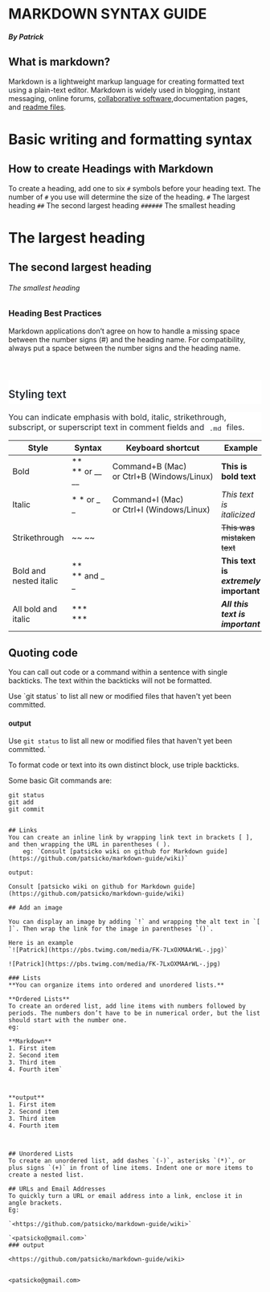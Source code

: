 
# MARKDOWN SYNTAX GUIDE
##### By Patrick
## What is markdown?
Markdown is a lightweight markup language for creating formatted text using a plain-text editor. 
 Markdown is widely used in blogging, instant messaging, online forums, [collaborative software](https://en.wikipedia.org/wiki/Collaborative_software),documentation pages, and [readme files](https://en.wikipedia.org/wiki/README).

# Basic writing and formatting syntax

##  How to create Headings with Markdown

To create a heading, add one to six `#` symbols before your heading text. The number of `#` you use will determine the size of the heading.
`#` The largest heading
`##` The second largest heading
`######` The smallest heading

# The largest heading
## The second largest heading
###### The smallest heading

### Heading Best Practices
Markdown applications don’t agree on how to handle a missing space between the number signs (#) and the heading name. For compatibility, always put a space between the number signs and the heading name.



<br class="Apple-interchange-newline">

<h2 id="styling-text" style="box-sizing: border-box; margin-top: 24px; margin-bottom: 16px; font-weight: 600; font-size: 1.5em; line-height: 1.25; padding-bottom: 0.3em; border-bottom: 1px solid var(--color-border-muted); padding-top: 1rem; color: rgb(36, 41, 47); font-family: -apple-system, BlinkMacSystemFont, &quot;Segoe UI&quot;, Helvetica, Arial, sans-serif, &quot;Apple Color Emoji&quot;, &quot;Segoe UI Emoji&quot;; font-style: normal; font-variant-ligatures: normal; font-variant-caps: normal; letter-spacing: normal; orphans: 2; text-align: start; text-indent: 0px; text-transform: none; white-space: normal; widows: 2; word-spacing: 0px; -webkit-text-stroke-width: 0px; background-color: rgb(255, 255, 255); text-decoration-thickness: initial; text-decoration-style: initial; text-decoration-color: initial;">Styling text</h2><p style="box-sizing: border-box; margin-top: 0px; margin-bottom: 16px; color: rgb(36, 41, 47); font-family: -apple-system, BlinkMacSystemFont, &quot;Segoe UI&quot;, Helvetica, Arial, sans-serif, &quot;Apple Color Emoji&quot;, &quot;Segoe UI Emoji&quot;; font-size: 16px; font-style: normal; font-variant-ligatures: normal; font-variant-caps: normal; font-weight: 400; letter-spacing: normal; orphans: 2; text-align: start; text-indent: 0px; text-transform: none; white-space: normal; widows: 2; word-spacing: 0px; -webkit-text-stroke-width: 0px; background-color: rgb(255, 255, 255); text-decoration-thickness: initial; text-decoration-style: initial; text-decoration-color: initial;">You can indicate emphasis with bold, italic, strikethrough, subscript, or superscript text in comment fields and<span> </span><code style="box-sizing: border-box; font-family: ui-monospace, SFMono-Regular, &quot;SF Mono&quot;, Menlo, Consolas, &quot;Liberation Mono&quot;, monospace; font-size: 13.6px; padding: 0.2em 0.4em; margin: 0px; background-color: var(--color-neutral-muted); border-radius: 6px;">.md</code><span> </span>files.</p>

Style | Syntax | Keyboard shortcut | Example | Output
-- | -- | -- | -- | --
Bold | ** ** or __ __ | Command+B (Mac) or Ctrl+B (Windows/Linux) | **This is bold text** | This is bold text
Italic | * * or _ _ | Command+I (Mac) or Ctrl+I (Windows/Linux) | *This text is italicized* | This text is italicized
Strikethrough | ~~ ~~ |   | ~~This was mistaken text~~ | This was mistaken text
Bold and nested italic | ** ** and _ _ |   | **This text is _extremely_ important** | This text is extremely important
All bold and italic | *** *** |   | ***All this text is important*** | All this text is important

## Quoting code

You can call out code or a command within a sentence with single backticks. The text within the backticks will not be formatted. 

 Use \`git status` to list all new or modified files that haven't yet been committed.

#### output
Use `git status` to list all new or modified files that haven't yet been committed.
`


To format code or text into its own distinct block, use triple backticks.

Some basic Git commands are:
```
git status
git add
git commit


## Links
You can create an inline link by wrapping link text in brackets [ ], and then wrapping the URL in parentheses ( ).
    eg: `Consult [patsicko wiki on github for Markdown guide](https://github.com/patsicko/markdown-guide/wiki)`

output:

Consult [patsicko wiki on github for Markdown guide](https://github.com/patsicko/markdown-guide/wiki)

## Add an image

You can display an image by adding `!` and wrapping the alt text in `[ ]`. Then wrap the link for the image in parentheses `()`.

Here is an example
`![Patrick](https://pbs.twimg.com/media/FK-7LxOXMAArWL-.jpg)`

![Patrick](https://pbs.twimg.com/media/FK-7LxOXMAArWL-.jpg)

### Lists
**You can organize items into ordered and unordered lists.**

**Ordered Lists**
To create an ordered list, add line items with numbers followed by periods. The numbers don’t have to be in numerical order, but the list should start with the number one.
eg:

**Markdown**
1. First item
2. Second item
3. Third item
4. Fourth item`



**output**
1. First item
2. Second item
3. Third item
4. Fourth item



## Unordered Lists
To create an unordered list, add dashes `(-)`, asterisks `(*)`, or plus signs `(+)` in front of line items. Indent one or more items to create a nested list.

## URLs and Email Addresses
To quickly turn a URL or email address into a link, enclose it in angle brackets.
Eg:

`<https://github.com/patsicko/markdown-guide/wiki>`

`<patsicko@gmail.com>`
### output

<https://github.com/patsicko/markdown-guide/wiki>


<patsicko@gmail.com>


